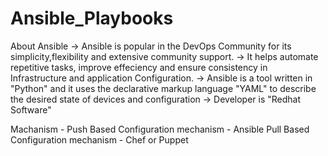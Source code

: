 # Ansible_Playbooks

About Ansible
-> Ansible is popular in the DevOps Community for its simplicity,flexibility and extensive community support.
-> It helps automate repetitive tasks, improve effeciency and ensure consistency in Infrastructure and application Configuration.
-> Ansible is a tool written in "Python" and it uses the declarative markup language "YAML" to describe the desired state of devices and configuration
-> Developer is "Redhat Software"

Machanism - Push Based Configuration mechanism - Ansible
            Pull Based Configuration mechanism - Chef or Puppet
